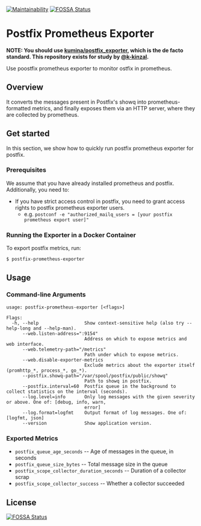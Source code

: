 [![Maintainability](https://api.codeclimate.com/v1/badges/09d87b74d2f9cd86fa5e/maintainability)](https://codeclimate.com/github/k-kinzal/postfix-prometheus-exporter/maintainability)
[![FOSSA Status](https://app.fossa.io/api/projects/git%2Bgithub.com%2Fk-kinzal%2Fpostfix-prometheus-exporter.svg?type=shield)](https://app.fossa.io/projects/git%2Bgithub.com%2Fk-kinzal%2Fpostfix-prometheus-exporter?ref=badge_shield)

# Postfix Prometheus Exporter

**NOTE: You should use [kumina/postfix_exporter](https://github.com/kumina/postfix_exporter), which is the de facto standard. This repository exists for study by [@k-kinzal](https://github.com/k-kinzal).**

Use poostfix prometheus exporter to monitor ostfix in prometheus.

## Overview

It converts the messages present in Postfix's showq into prometheus-formatted metrics, and finally exposes them via an HTTP server, where they are collected by prometheus.

## Get started

In this section, we show how to quickly run postfix prometheus exporter for postfix.

### Prerequisites

We assume that you have already installed prometheus and postfix. Additionally, you need to:

- If you have strict access control in postfix, you need to grant access rights to postfix prometheus exporter users.
    - e.g. `postconf -e "authorized_mailq_users = [your postfix prometheus export user]"`

### Running the Exporter in a Docker Container

To export postfix metrics, run:
```
$ postfix-prometheus-exporter
```

## Usage

### Command-line Arguments

```
usage: postfix-prometheus-exporter [<flags>]

Flags:
  -h, --help                 Show context-sensitive help (also try --help-long and --help-man).
      --web.listen-address=":9154"  
                             Address on which to expose metrics and web interface.
      --web.telemetry-path="/metrics"  
                             Path under which to expose metrics.
      --web.disable-exporter-metrics  
                             Exclude metrics about the exporter itself (promhttp_*, process_*, go_*).
      --postfix.showq-path="/var/spool/postfix/public/showq"  
                             Path to showq in postfix.
      --postfix.interval=60  Postfix queue in the background to collect statistics on the interval (seconds).
      --log.level=info       Only log messages with the given severity or above. One of: [debug, info, warn,
                             error]
      --log.format=logfmt    Output format of log messages. One of: [logfmt, json]
      --version              Show application version.
```

### Exported Metrics

- `postfix_queue_age_seconds` -- Age of messages in the queue, in seconds
- `postfix_queue_size_bytes` -- Total message size in the queue
- `postfix_scope_collector_duration_seconds` -- Duration of a collector scrap
- `postfix_scope_collector_success` -- Whether a collector succeeded

## License
[![FOSSA Status](https://app.fossa.io/api/projects/git%2Bgithub.com%2Fk-kinzal%2Fpostfix-prometheus-exporter.svg?type=large)](https://app.fossa.io/projects/git%2Bgithub.com%2Fk-kinzal%2Fpostfix-prometheus-exporter?ref=badge_large)